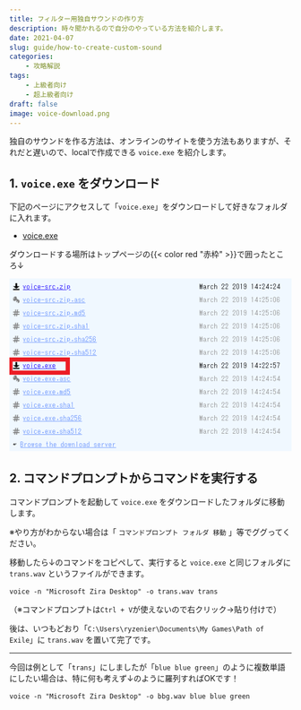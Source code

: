 ```yaml
---
title: フィルター用独自サウンドの作り方
description: 時々聞かれるので自分のやっている方法を紹介します。
date: 2021-04-07
slug: guide/how-to-create-custom-sound
categories:
    - 攻略解説
tags:
    - 上級者向け
    - 超上級者向け
draft: false
image: voice-download.png
---
```


独自のサウンドを作る方法は、オンラインのサイトを使う方法もありますが、それだと遅いので、localで作成できる `voice.exe` を紹介します。

## 1. `voice.exe` をダウンロード

下記のページにアクセスして「`voice.exe`」をダウンロードして好きなフォルダに入れます。

- [voice.exe](https://www.elifulkerson.com/projects/commandline-text-to-speech.php)

ダウンロードする場所はトップページの{{< color red "赤枠" >}}で囲ったところ↓

![voice.exe](voice-download.png)


## 2. コマンドプロンプトからコマンドを実行する

コマンドプロンプトを起動して `voice.exe` をダウンロードしたフォルダに移動します。

※やり方がわからない場合は「 `コマンドプロンプト フォルダ 移動` 」等でググってください。

移動したら↓のコマンドをコピペして、実行すると `voice.exe` と同じフォルダに `trans.wav` というファイルができます。

```
voice -n "Microsoft Zira Desktop" -o trans.wav trans
```

（※コマンドプロンプトは`Ctrl + V`が使えないので右クリック→貼り付けで）

後は、いつもどおり「`C:\Users\ryzenier\Documents\My Games\Path of Exile`」に `trans.wav` を置いて完了です。

---


今回は例として「`trans`」にしましたが「`blue blue green`」のように複数単語にしたい場合は、特に何も考えず↓のように羅列すればOKです！

```
voice -n "Microsoft Zira Desktop" -o bbg.wav blue blue green
```
